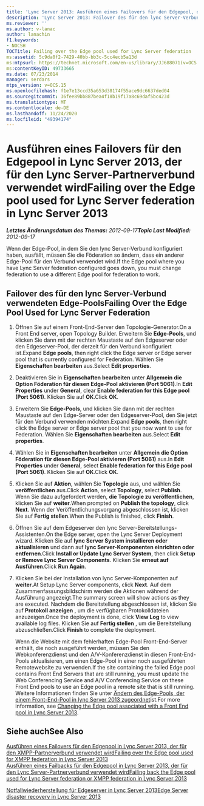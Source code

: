 ```yaml
---
title: 'Lync Server 2013: Ausführen eines Failovers für den Edgepool, der für den Lync Server-Partnerverbund verwendet wird'
description: 'Lync Server 2013: Failover des für den lync Server-Verbund verwendeten Edge-Pools.'
ms.reviewer: ''
ms.author: v-lanac
author: lanachin
f1.keywords:
- NOCSH
TOCTitle: Failing over the Edge pool used for Lync Server federation
ms:assetid: 5c9da0f2-7429-40bb-bb3c-5cc4ecb5a13d
ms:mtpsurl: https://technet.microsoft.com/en-us/library/JJ688071(v=OCS.15)
ms:contentKeyID: 49733665
ms.date: 07/23/2014
manager: serdars
mtps_version: v=OCS.15
ms.openlocfilehash: f1e7e13ccd35a653d38174f55ace9dc6637ded04
ms.sourcegitcommit: 36fee89bb887bea4f18b19f17a8c69daf5bc423d
ms.translationtype: MT
ms.contentlocale: de-DE
ms.lasthandoff: 11/24/2020
ms.locfileid: "49394174"
---
```

# <a name="failing-over-the-edge-pool-used-for-lync-server-federation-in-lync-server-2013"></a><span data-ttu-id="8f1e4-103">Ausführen eines Failovers für den Edgepool in Lync Server 2013, der für den Lync Server-Partnerverbund verwendet wird</span><span class="sxs-lookup"><span data-stu-id="8f1e4-103">Failing over the Edge pool used for Lync Server federation in Lync Server 2013</span></span>

<div data-xmlns="http://www.w3.org/1999/xhtml">

<div class="topic" data-xmlns="http://www.w3.org/1999/xhtml" data-msxsl="urn:schemas-microsoft-com:xslt" data-cs="https://msdn.microsoft.com/">

<div data-asp="https://msdn2.microsoft.com/asp">



</div>

<div id="mainSection">

<div id="mainBody"><span data-ttu-id="8f1e4-104">

<span> </span></span><span class="sxs-lookup"><span data-stu-id="8f1e4-104">

<span> </span></span></span>

<span data-ttu-id="8f1e4-105">_**Letztes Änderungsdatum des Themas:** 2012-09-17_</span><span class="sxs-lookup"><span data-stu-id="8f1e4-105">_**Topic Last Modified:** 2012-09-17_</span></span>

<span data-ttu-id="8f1e4-106">Wenn der Edge-Pool, in dem Sie den lync Server-Verbund konfiguriert haben, ausfällt, müssen Sie die Föderation so ändern, dass ein anderer Edge-Pool für den Verbund verwendet wird.</span><span class="sxs-lookup"><span data-stu-id="8f1e4-106">If the Edge pool where you have Lync Server federation configured goes down, you must change federation to use a different Edge pool for federation to work.</span></span>

<div>

## <a name="failing-over-the-edge-pool-used-for-lync-server-federation"></a><span data-ttu-id="8f1e4-107">Failover des für den lync Server-Verbund verwendeten Edge-Pools</span><span class="sxs-lookup"><span data-stu-id="8f1e4-107">Failing Over the Edge Pool Used for Lync Server Federation</span></span>

1.  <span data-ttu-id="8f1e4-108">Öffnen Sie auf einem Front-End-Server den Topologie-Generator.</span><span class="sxs-lookup"><span data-stu-id="8f1e4-108">On a Front End server, open Topology Builder.</span></span> <span data-ttu-id="8f1e4-109">Erweitern Sie **Edge-Pools**, und klicken Sie dann mit der rechten Maustaste auf den Edgeserver oder den Edgeserver-Pool, der derzeit für den Verbund konfiguriert ist.</span><span class="sxs-lookup"><span data-stu-id="8f1e4-109">Expand **Edge pools**, then right click the Edge server or Edge server pool that is currently configured for Federation.</span></span> <span data-ttu-id="8f1e4-110">Wählen Sie **Eigenschaften bearbeiten** aus.</span><span class="sxs-lookup"><span data-stu-id="8f1e4-110">Select **Edit properties**.</span></span>

2.  <span data-ttu-id="8f1e4-111">Deaktivieren Sie in **Eigenschaften bearbeiten** unter **Allgemein** **die Option Föderation für diesen Edge-Pool aktivieren (Port 5061)**.</span><span class="sxs-lookup"><span data-stu-id="8f1e4-111">In **Edit Properties** under **General**, clear **Enable federation for this Edge pool (Port 5061)**.</span></span> <span data-ttu-id="8f1e4-112">Klicken Sie auf **OK**.</span><span class="sxs-lookup"><span data-stu-id="8f1e4-112">Click **OK**.</span></span>

3.  <span data-ttu-id="8f1e4-113">Erweitern Sie **Edge-Pools**, und klicken Sie dann mit der rechten Maustaste auf den Edge-Server oder den Edgeserver-Pool, den Sie jetzt für den Verbund verwenden möchten.</span><span class="sxs-lookup"><span data-stu-id="8f1e4-113">Expand **Edge pools**, then right click the Edge server or Edge server pool that you now want to use for Federation.</span></span> <span data-ttu-id="8f1e4-114">Wählen Sie **Eigenschaften bearbeiten** aus.</span><span class="sxs-lookup"><span data-stu-id="8f1e4-114">Select **Edit properties**.</span></span>

4.  <span data-ttu-id="8f1e4-115">Wählen Sie in **Eigenschaften bearbeiten** unter **Allgemein** **die Option Föderation für diesen Edge-Pool aktivieren (Port 5061)** aus.</span><span class="sxs-lookup"><span data-stu-id="8f1e4-115">In **Edit Properties** under **General**, select **Enable federation for this Edge pool (Port 5061)**.</span></span> <span data-ttu-id="8f1e4-116">Klicken Sie auf **OK**.</span><span class="sxs-lookup"><span data-stu-id="8f1e4-116">Click **OK**.</span></span>

5.  <span data-ttu-id="8f1e4-117">Klicken Sie auf **Aktion**, wählen Sie **Topologie** aus, und wählen Sie **veröffentlichen** aus.</span><span class="sxs-lookup"><span data-stu-id="8f1e4-117">Click **Action**, select **Topology**, select **Publish**.</span></span> <span data-ttu-id="8f1e4-118">Wenn Sie dazu aufgefordert werden, **die Topologie zu veröffentlichen**, klicken Sie auf **weiter**.</span><span class="sxs-lookup"><span data-stu-id="8f1e4-118">When prompted on **Publish the topology**, click **Next**.</span></span> <span data-ttu-id="8f1e4-119">Wenn der Veröffentlichungsvorgang abgeschlossen ist, klicken Sie auf **Fertig stellen**.</span><span class="sxs-lookup"><span data-stu-id="8f1e4-119">When the Publish is finished, click **Finish**.</span></span>

6.  <span data-ttu-id="8f1e4-120">Öffnen Sie auf dem Edgeserver den lync Server-Bereitstellungs-Assistenten.</span><span class="sxs-lookup"><span data-stu-id="8f1e4-120">On the Edge server, open the Lync Server Deployment wizard.</span></span> <span data-ttu-id="8f1e4-121">Klicken Sie auf **lync Server System installieren oder aktualisieren** und dann auf **lync Server-Komponenten einrichten oder entfernen**.</span><span class="sxs-lookup"><span data-stu-id="8f1e4-121">Click **Install or Update Lync Server System**, then click **Setup or Remove Lync Server Components**.</span></span> <span data-ttu-id="8f1e4-122">Klicken Sie **erneut auf Ausführen**.</span><span class="sxs-lookup"><span data-stu-id="8f1e4-122">Click **Run Again**.</span></span>

7.  <span data-ttu-id="8f1e4-123">Klicken Sie bei der Installation von lync Server-Komponenten auf **weiter**.</span><span class="sxs-lookup"><span data-stu-id="8f1e4-123">At Setup Lync Server components, click **Next**.</span></span> <span data-ttu-id="8f1e4-124">Auf dem Zusammenfassungsbildschirm werden die Aktionen während der Ausführung angezeigt.</span><span class="sxs-lookup"><span data-stu-id="8f1e4-124">The summary screen will show actions as they are executed.</span></span> <span data-ttu-id="8f1e4-125">Nachdem die Bereitstellung abgeschlossen ist, klicken Sie auf **Protokoll anzeigen** , um die verfügbaren Protokolldateien anzuzeigen.</span><span class="sxs-lookup"><span data-stu-id="8f1e4-125">Once the deployment is done, click **View Log** to view available log files.</span></span> <span data-ttu-id="8f1e4-126">Klicken Sie auf **Fertig stellen** , um die Bereitstellung abzuschließen.</span><span class="sxs-lookup"><span data-stu-id="8f1e4-126">Click **Finish** to complete the deployment.</span></span>
    
    <span data-ttu-id="8f1e4-127">Wenn die Website mit dem fehlerhaften Edge-Pool Front-End-Server enthält, die noch ausgeführt werden, müssen Sie den Webkonferenzdienst und den A/V-Konferenzdienst in diesen Front-End-Pools aktualisieren, um einen Edge-Pool in einer noch ausgeführten Remotewebsite zu verwenden.</span><span class="sxs-lookup"><span data-stu-id="8f1e4-127">If the site containing the failed Edge pool contains Front End Servers that are still running, you must update the Web Conferencing Service and A/V Conferencing Service on these Front End pools to use an Edge pool in a remote site that is still running.</span></span> <span data-ttu-id="8f1e4-128">Weitere Informationen finden Sie unter [Ändern des Edge-Pools, der einem Front-End-Pool in lync Server 2013 zugeordnet](lync-server-2013-changing-the-edge-pool-associated-with-a-front-end-pool.md)ist.</span><span class="sxs-lookup"><span data-stu-id="8f1e4-128">For more information, see [Changing the Edge pool associated with a Front End pool in Lync Server 2013](lync-server-2013-changing-the-edge-pool-associated-with-a-front-end-pool.md).</span></span>

</div>

<div>

## <a name="see-also"></a><span data-ttu-id="8f1e4-129">Siehe auch</span><span class="sxs-lookup"><span data-stu-id="8f1e4-129">See Also</span></span>


[<span data-ttu-id="8f1e4-130">Ausführen eines Failovers für den Edgepool in Lync Server 2013, der für den XMPP-Partnerverbund verwendet wird</span><span class="sxs-lookup"><span data-stu-id="8f1e4-130">Failing over the Edge pool used for XMPP federation in Lync Server 2013</span></span>](lync-server-2013-failing-over-the-edge-pool-used-for-xmpp-federation.md)  
[<span data-ttu-id="8f1e4-131">Ausführen eines Failbacks für den Edgepool in Lync Server 2013, der für den Lync Server-Partnerverbund verwendet wird</span><span class="sxs-lookup"><span data-stu-id="8f1e4-131">Failing back the Edge pool used for Lync Server federation or XMPP federation in Lync Server 2013</span></span>](lync-server-2013-failing-back-the-edge-pool-used-for-lync-server-federation-or-xmpp-federation.md)  


[<span data-ttu-id="8f1e4-132">Notfallwiederherstellung für Edgeserver in Lync Server 2013</span><span class="sxs-lookup"><span data-stu-id="8f1e4-132">Edge Server disaster recovery in Lync Server 2013</span></span>](lync-server-2013-edge-server-disaster-recovery.md)  
  

<span data-ttu-id="8f1e4-133"></div>

</div>

<span> </span>

</div>

</div>

</span><span class="sxs-lookup"><span data-stu-id="8f1e4-133"></div>

</div>

<span> </span>

</div>

</div>

</span></span></div>

